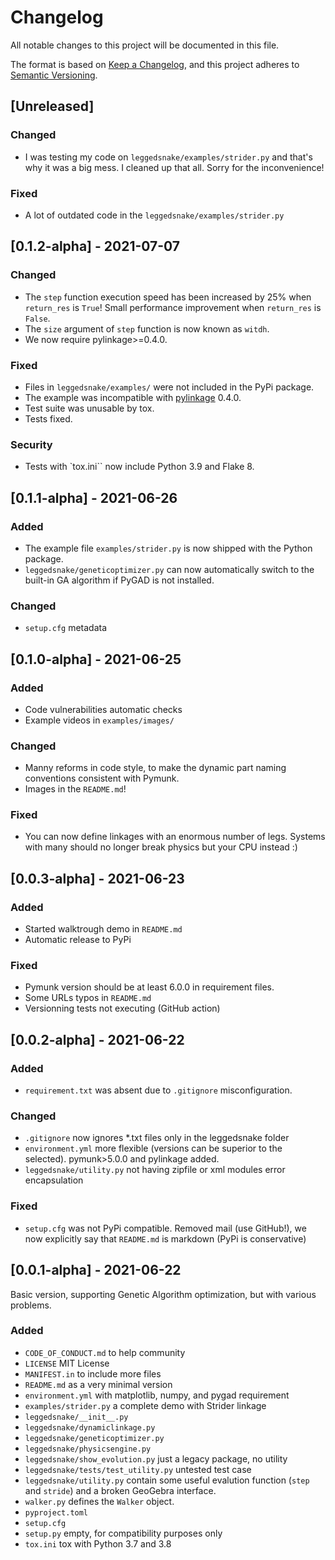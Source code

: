 # Changelog
All notable changes to this project will be documented in this file.

The format is based on [Keep a Changelog](https://keepachangelog.com/en/1.0.0/),
and this project adheres to [Semantic Versioning](https://semver.org/spec/v2.0.0.html).

## [Unreleased]
### Changed
 - I was testing my code on ``leggedsnake/examples/strider.py`` and that's why it was a big mess. I cleaned up that all. Sorry for the inconvenience!

### Fixed
 - A lot of outdated code in the ``leggedsnake/examples/strider.py``

## [0.1.2-alpha] - 2021-07-07
### Changed
 - The ``step`` function execution speed has been increased by 25% when ``return_res`` is ``True``! Small performance improvement when ``return_res`` is ``False``.
 - The ``size`` argument of ``step`` function is now known as ``witdh``.
 - We now require pylinkage>=0.4.0.

### Fixed
 - Files in ``leggedsnake/examples/`` were not included in the PyPi package.
 - The example was incompatible with [pylinkage](https://pypi.org/project/pylinkage/) 0.4.0.
 - Test suite was unusable by tox.
 - Tests fixed.

### Security
 - Tests with `tox.ini`` now include Python 3.9 and Flake 8.

## [0.1.1-alpha] - 2021-06-26
### Added
 - The example file ``examples/strider.py`` is now shipped with the Python package.
 - ``leggedsnake/geneticoptimizer.py`` can now automatically switch to the built-in GA algorithm if PyGAD is not installed.

### Changed
 - ``setup.cfg`` metadata

## [0.1.0-alpha] - 2021-06-25
### Added
 - Code vulnerabilities automatic checks
 - Example videos in ``examples/images/``

### Changed
 - Manny reforms in code style, to make the dynamic part naming conventions consistent with Pymunk. 
 - Images in the ``README.md``!

### Fixed
 - You can now define linkages with an enormous number of legs. Systems with many should no longer break physics but your CPU instead :)

## [0.0.3-alpha] - 2021-06-23
### Added
 - Started walktrough demo in ``README.md``
 - Automatic release to PyPi

### Fixed
 - Pymunk version should be at least 6.0.0 in requirement files.
 - Some URLs typos in ``README.md``
 - Versionning tests not executing (GitHub action)

## [0.0.2-alpha] - 2021-06-22
### Added
- ``requirement.txt`` was absent due to ``.gitignore`` misconfiguration.

### Changed
 - ``.gitignore`` now ignores *.txt files only in the leggedsnake folder
 - ``environment.yml`` more flexible (versions can be superior to the selected). pymunk>5.0.0 and pylinkage added.
 - ``leggedsnake/utility.py`` not having zipfile or xml modules error encapsulation

### Fixed
 - ``setup.cfg`` was not PyPi compatible.
     Removed mail (use GitHub!), we now explicitly say that ``README.md`` is markdown (PyPi is conservative)


## [0.0.1-alpha] - 2021-06-22
Basic version, supporting Genetic Algorithm optimization, but with various problems.
### Added
 - ``CODE_OF_CONDUCT.md`` to help community
 - ``LICENSE`` MIT License
 - ``MANIFEST.in`` to include more files
 - ``README.md`` as a very minimal version
 - ``environment.yml`` with matplotlib, numpy, and pygad requirement
 - ``examples/strider.py`` a complete demo with Strider linkage
 - ``leggedsnake/__init__.py``
 - ``leggedsnake/dynamiclinkage.py``
 - ``leggedsnake/geneticoptimizer.py``
 - ``leggedsnake/physicsengine.py``
 - ``leggedsnake/show_evolution.py`` just a legacy package, no utility
 - ``leggedsnake/tests/test_utility.py`` untested test case
 - ``leggedsnake/utility.py`` contain some useful evalution function (``step`` and ``stride``) and a broken GeoGebra interface.
 - ``walker.py`` defines the ``Walker`` object.
 - ``pyproject.toml`` 
 - ``setup.cfg``
 - ``setup.py`` empty, for compatibility purposes only
 - ``tox.ini`` tox with Python 3.7 and 3.8


